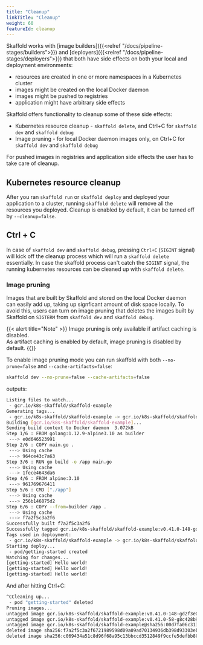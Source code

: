 ```yaml
---
title: "Cleanup"
linkTitle: "Cleanup"
weight: 60
featureId: cleanup
---
```


Skaffold works with [image builders]({{<relref "/docs/pipeline-stages/builders">}}) and [deployers]({{<relref "/docs/pipeline-stages/deployers">}}) 
that both have side effects on both your local and deployment environments: 

- resources are created in one or more namespaces in a Kubernetes cluster 
- images might be created on the local Docker daemon
- images might be pushed to registries
- application might have arbitrary side effects 
    
Skaffold offers functionality to cleanup some of these side effects:

- Kubernetes resource cleanup - `skaffold delete`, and Ctrl+C for `skaffold dev` and `skaffold debug`   
- Image pruning - for local Docker daemon images only, on Ctrl+C for `skaffold dev` and `skaffold debug` 

For pushed images in registries and application side effects the user has to take care of cleanup. 

## Kubernetes resource cleanup 
 
After you ran `skaffold run` or `skaffold deploy` and deployed your application to a cluster, running `skaffold delete` will remove all the resources you deployed.
Cleanup is enabled by default, it can be turned off by `--cleanup=false`. 

## Ctrl + C 

In case of `skaffold dev` and `skaffold debug`, pressing `Ctrl+C` (`SIGINT` signal) will kick off the cleanup process which will run a `skaffold delete` essentially.
In case the skaffold process can't catch the `SIGINT` signal, the running kubernetes resources can be cleaned up with `skaffold delete`.
 
### Image pruning 
 
Images that are built by Skaffold and stored on the local Docker daemon can easily add up, taking up signficant amount of disk space locally.
To avoid this, users can turn on image pruning that deletes the images built by Skaffold on `SIGTERM` from `skaffold dev` and `skaffold debug`.  

{{< alert title="Note" >}}
Image pruning is only available if artifact caching is disabled.<br>
As artifact caching is enabled by default, image pruning is disabled by default.
{{</alert>}}

To enable image pruning mode you can run skaffold with both `--no-prune=false` and `--cache-artifacts=false`:

 ```bash
skaffold dev --no-prune=false --cache-artifacts=false
```

outputs: 

```bash
Listing files to watch...
 - gcr.io/k8s-skaffold/skaffold-example
Generating tags...
 - gcr.io/k8s-skaffold/skaffold-example -> gcr.io/k8s-skaffold/skaffold-example:v0.41.0-148-gd2f3e0539
Building [gcr.io/k8s-skaffold/skaffold-example]...
Sending build context to Docker daemon  3.072kB
Step 1/6 : FROM golang:1.12.9-alpine3.10 as builder
 ---> e0d646523991
Step 2/6 : COPY main.go .
 ---> Using cache
 ---> 964ce43c7a63
Step 3/6 : RUN go build -o /app main.go
 ---> Using cache
 ---> 1fece4643da6
Step 4/6 : FROM alpine:3.10
 ---> 961769676411
Step 5/6 : CMD ["./app"]
 ---> Using cache
 ---> 256b146875d2
Step 6/6 : COPY --from=builder /app .
 ---> Using cache
 ---> f7a2f5c3a2f6
Successfully built f7a2f5c3a2f6
Successfully tagged gcr.io/k8s-skaffold/skaffold-example:v0.41.0-148-gd2f3e0539
Tags used in deployment:
 - gcr.io/k8s-skaffold/skaffold-example -> gcr.io/k8s-skaffold/skaffold-example:v0.41.0-148-gd2f3e0539@sha256:00d7fa06c313f7d06ad3d4701026e0ee65f8f437c703172f160df37c0059b3b1
Starting deploy...
 - pod/getting-started created
Watching for changes...
[getting-started] Hello world!
[getting-started] Hello world!
[getting-started] Hello world!
```

And after hitting Ctrl+C:

```bash 
^CCleaning up...
 - pod "getting-started" deleted
Pruning images...
untagged image gcr.io/k8s-skaffold/skaffold-example:v0.41.0-148-gd2f3e0539
untagged image gcr.io/k8s-skaffold/skaffold-example:v0.41.0-58-g8c428b975
untagged image gcr.io/k8s-skaffold/skaffold-example@sha256:00d7fa06c313f7d06ad3d4701026e0ee65f8f437c703172f160df37c0059b3b1
deleted image sha256:f7a2f5c3a2f6721989598d09a09ad70134936db398d93303ebb3545de2d32e22
deleted image sha256:c069434a51c8d96f68a95c13bbccd3512849f9ccfe5defbb80af7e342a48bbba

```


